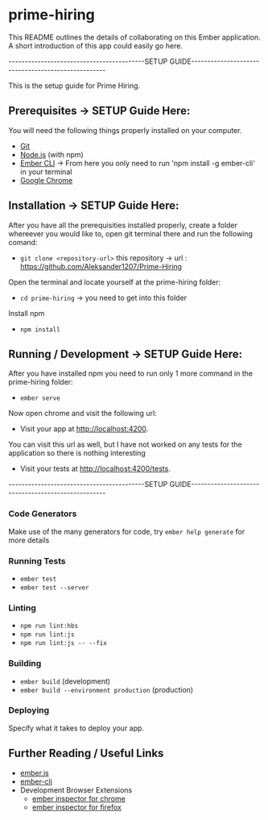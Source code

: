 # prime-hiring

This README outlines the details of collaborating on this Ember application.
A short introduction of this app could easily go here.

------------------------------------------SETUP GUIDE---------------------------------------------------

This is the setup guide for Prime Hiring.

## Prerequisites -> SETUP Guide Here:

You will need the following things properly installed on your computer.

* [Git](https://git-scm.com/)
* [Node.js](https://nodejs.org/) (with npm)
* [Ember CLI](https://ember-cli.com/) -> From here you only need to run 'npm install -g ember-cli' in your terminal
* [Google Chrome](https://google.com/chrome/)

## Installation -> SETUP Guide Here:

After you have all the prerequisities installed properly, create a folder whereever you would like to, open git terminal there and run the following comand:
* `git clone <repository-url>` this repository -> url : https://github.com/Aleksander1207/Prime-Hiring

Open the terminal and locate yourself at the prime-hiring folder:
* `cd prime-hiring` -> you need to get into this folder

Install npm
* `npm install`

## Running / Development -> SETUP Guide Here:

After you have installed npm you need to run only 1 more command in the prime-hiring folder:
* `ember serve`

Now open chrome and visit the following url:
* Visit your app at [http://localhost:4200](http://localhost:4200).

You can visit this url as well, but I have not worked on any tests for the application so there is nothing interesting
* Visit your tests at [http://localhost:4200/tests](http://localhost:4200/tests).

------------------------------------------SETUP GUIDE---------------------------------------------------

### Code Generators

Make use of the many generators for code, try `ember help generate` for more details

### Running Tests

* `ember test`
* `ember test --server`

### Linting

* `npm run lint:hbs`
* `npm run lint:js`
* `npm run lint:js -- --fix`

### Building

* `ember build` (development)
* `ember build --environment production` (production)

### Deploying

Specify what it takes to deploy your app.

## Further Reading / Useful Links

* [ember.js](https://emberjs.com/)
* [ember-cli](https://ember-cli.com/)
* Development Browser Extensions
  * [ember inspector for chrome](https://chrome.google.com/webstore/detail/ember-inspector/bmdblncegkenkacieihfhpjfppoconhi)
  * [ember inspector for firefox](https://addons.mozilla.org/en-US/firefox/addon/ember-inspector/)
